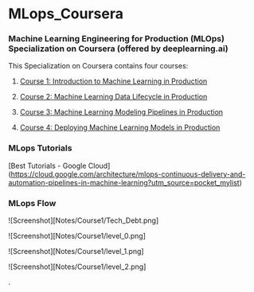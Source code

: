 # MLops_Coursera
### Machine Learning Engineering for Production (MLOps) Specialization on Coursera (offered by deeplearning.ai)

This Specialization on Coursera contains four courses:

1. [Course 1: Introduction to Machine Learning in Production](https://www.coursera.org/learn/introduction-to-machine-learning-in-production?specialization=machine-learning-engineering-for-production-mlops)

2. [Course 2: Machine Learning Data Lifecycle in Production](https://www.coursera.org/learn/machine-learning-data-lifecycle-in-production?specialization=machine-learning-engineering-for-production-mlops)

3. [Course 3: Machine Learning Modeling Pipelines in Production](https://www.coursera.org/learn/machine-learning-modeling-pipelines-in-production?specialization=machine-learning-engineering-for-production-mlops)

4. [Course 4: Deploying Machine Learning Models in Production](https://www.coursera.org/learn/deploying-machine-learning-models-in-production?specialization=machine-learning-engineering-for-production-mlops)




### MLops Tutorials

[Best Tutorials - Google Cloud] (https://cloud.google.com/architecture/mlops-continuous-delivery-and-automation-pipelines-in-machine-learning?utm_source=pocket_mylist)





### MLops Flow

![Screenshot][Notes/Course1/Tech_Debt.png]

![Screenshot][Notes/Course1/level_0.png]

![Screenshot][Notes/Course1/level_1.png]

![Screenshot][Notes/Course1/level_2.png]



.






